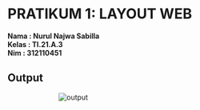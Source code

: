 # PRATIKUM 1: LAYOUT WEB

**Nama : Nurul Najwa Sabilla** <br/>
**Kelas : TI.21.A.3** <br/>
**Nim : 312110451** <br/>

## Output

<img
  src="./img/pratikum1.png"
  alt="output"
  style="display: block; margin: auto; max-width: 300px">

